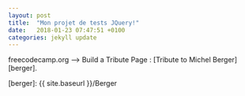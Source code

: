 ```yaml
---
layout: post
title:  "Mon projet de tests JQuery!"
date:   2018-01-23 07:47:51 +0100
categories: jekyll update
---
```


freecodecamp.org --> Build a Tribute Page : [Tribute to Michel Berger][berger].

[berger]: {{ site.baseurl }}/Berger

